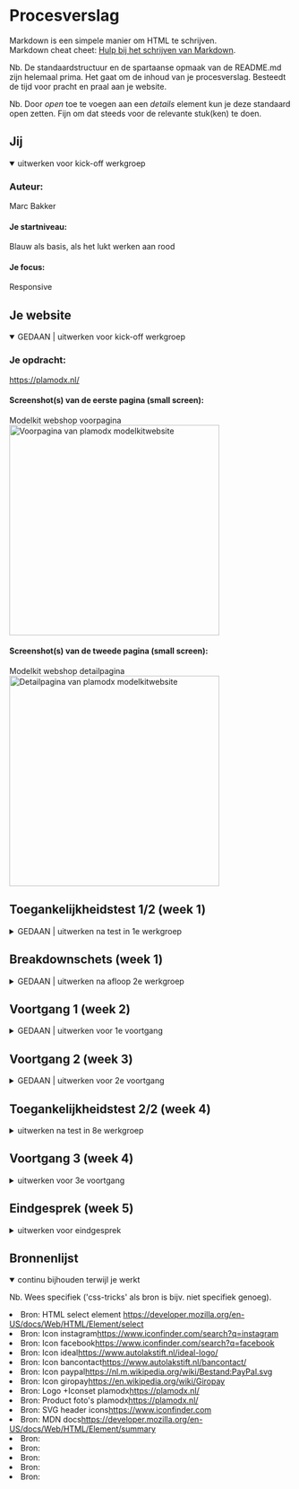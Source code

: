 # Procesverslag
Markdown is een simpele manier om HTML te schrijven.  
Markdown cheat cheet: [Hulp bij het schrijven van Markdown](https://github.com/adam-p/markdown-here/wiki/Markdown-Cheatsheet).

Nb. De standaardstructuur en de spartaanse opmaak van de README.md zijn helemaal prima. Het gaat om de inhoud van je procesverslag. Besteedt de tijd voor pracht en praal aan je website.

Nb. Door *open* toe te voegen aan een *details* element kun je deze standaard open zetten. Fijn om dat steeds voor de relevante stuk(ken) te doen.





## Jij

<details open>
  <summary>uitwerken voor kick-off werkgroep</summary>

  ### Auteur:
  Marc Bakker

  #### Je startniveau:
  Blauw als basis, als het lukt werken aan rood

  #### Je focus:
  Responsive
 
</details>





## Je website

<details open>
  <summary>GEDAAN | uitwerken voor kick-off werkgroep</summary>

  ### Je opdracht:
  https://plamodx.nl/

  #### Screenshot(s) van de eerste pagina (small screen): 
  Modelkit webshop voorpagina  
  <img src="readme-images/plamodx1voorpagina.png" width="375px" alt="Voorpagina van plamodx modelkitwebsite">

  #### Screenshot(s) van de tweede pagina (small screen):
  Modelkit webshop detailpagina
  <img src="readme-images/plamodx2detailpagina.png" width="375px" alt="Detailpagina van plamodx modelkitwebsite">
 
</details>



## Toegankelijkheidstest 1/2 (week 1)

<details>
  <summary>GEDAAN | uitwerken na test in 1e werkgroep</summary>

  ### Bevindingen
  Ik had al verwacht dat deze site wat minder toegankelijk is aangezien het een reletief klein bedrijf is. Maar het viel erg tegen, er was veel te noteren wat niet helemaal werkt voor sommige mensen. Bijvoorbeeld navigeren met tab laat heel veel kleine foutjes zien, zoals: geen styling op focus, en veel herhalende links die hetzelfde doen. Dat is ook irritant voor mensen die een screen reader gebruiken.

  #### Screenreader
  </ul>
    <li>Menu's werken niet, moeten simpler</li>
    <li>Afbeeldingen niet duidelijk beschreven</li>
    <li>Links missen duidelijkheid bijvoorbeeld prijs</li>
    <li>Producten kunnnen beter beschreven worden, zoals textuur, maat, kleur etc.</li>
  <ul>

  #### Muis en Toetsenbord 
  </ul>
    <li>Focus state wordt meestal niet vormgegeven, geen eens basis outlines</li>
    <li>Je hebt geen optie voor skip to content</li>
    <li>Dropdown menu's hebben geen tab optie</li>
  <ul>

  #### Motoriek (shocks, elastiekjes)
  </ul>
    <li>Met shocks kan je met muis (bijna) prima besturen, typen is niet te doen</li>
    <li>Met shocks kan je beter de website zo veel mogelijk muis accesible</li>
    <li>Elastiek met computer gaat het nog wel</li>
    <li>Met elastiek zijn de touchscreen koop buttons te klein</li>
  <ul>

  #### Visueel (brillen, contrast, kleurenblind, dark/light). 
  </ul>
    <li>Geen dark mode</li>
    <li>Blur vision, kleine knopjes die groen, blauw zijn met witte tekst zijn niet te zien</li>
    <li>Zwart wit is prima, kleuren deficienties zijn ook prima</li>
  <ul>


</details>



## Breakdownschets (week 1)

<details>
  <summary>GEDAAN | uitwerken na afloop 2e werkgroep</summary>

  ### de hele pagina: 
  <img src="readme-images/breakdown1.png" width="375px" alt="breakdown van de hele pagina, kort ge-edit">

  ### dynamisch deel (bijv menu): 
  <img src="readme-images/breakdown2.png" width="375px" alt="breakdown van een het menu. Deze heeft meerdere bladzijden als het ware.">

  ### wellicht nog een dynamisch deel (bijv filter): 
  <img src="readme-images/breakdown3.png" width="375px" alt="breakdown van een product. Deze bestaat uit vooral tekst en afbeeldingen. Maar een subtiele navigatie bar sit er boven.">

</details>





## Voortgang 1 (week 2)

<details>
  <summary>GEDAAN | uitwerken voor 1e voortgang</summary>

  ### Stand van zaken
  Voor een groot gedeelte gaat het HTMl gedeelte wel goed, alleen heb ik nog wat vraagtekens over dropdown menu's en andere kleine features die de echte site heeft. Maar beide pagina's qua HTML zijn af genoeg om CSS er aan toe te voegen.

  Wat betreft de CSS, ik heb daar al een beginnetje aan gemaakt. Een deel van de header is af. Alleen zit daar een dropdown in die ik niet weet hoe die werkt maar dat komt waarschijnlijk aan bod wanneer we de JAVASCRIPT les hebben. Ander vraag ik dat volgende week. De footer is wel af, voor mobile. Ook heb ik al gespeeld met media querys. Dat is dan op 320px breed en al het andere is een andere stijl. Tot nu toe verranderd er alleen wat sections met grid.

  Ik wil nog eens grondig door alle opdrachten, of op zijn minst de opdrachten waar ik iets van wil gebruiken in mijn eigen opdracht. Ik heb ze wel al gedaan, maar ik begrijp het nog niet helemaal. De opdrachten duren heel lang voor mij. Ik hoop er sneel doorheen te gaan nu ik er les over heb gehad.


  ### Agenda voor meeting
  samen met je groepje opstellen

  | student 1 MARC     | student 2 ROBIN         | student 3 AYA   | student 4 MATS       |
  | ---            | ---                | ---          | ---              |
  | HTML en CSS kort laten zien voor feedback, geen directe vragen  | Kun je grid, flexbox en position door elkaar gebruiken? Of kan het ook anders? | Eigen website: hoe zijn hier de h'tjes verdeeld (h1, h2, etc.)? | "een plan opstellen ivm huiswerk" |
  | ... | Is mijn HTML goed uitgewerkt? Of wat mist er nog of kan beter? | ... | ... |
  | ...            | ...                | ...          | ...              |

  Algemeen, gehele groep
  - Hoe werkt een hamburger menu
  - Feedback voor onze github, vullen we het goed in?


  ### Verslag van meeting
  hier na afloop snel de uitkomsten van de meeting vastleggen


  Feedbaack voor mij
  - Een nav heeft geen section, article etc nodig.
  - Section en artice moet andersom, check even de syntax nog even.
  - Gebruik alleen > als het echt nodig is. De CSS kan korter, dat maakt het meer overzichtelijk.
  - Plaats iets meer plaatjes, dat geeft het prototype wat meer overzicht. Je hoeft niet alle plaatjes te hebben.
  - Zet kopjes onder de foto's.

  Handige feedback die de rest van het groepje heeft gekregen
  - Metadata, Data dat iets over de content zegt: Datum, Publicatie, Art, Design etc. 
  - Je kan tags verwijderen in website inspector om te debuggen.
  - Je kan weglaten wat je wilt in je opdracht, daag jezelf uit met de opdracht, doe dingen die je nog niet weet.
  - Met visually hidden class kan je tags onzichtbaar maken, bijvoorbeeld een H1.


</details>





## Voortgang 2 (week 3)

<details>
  <summary>GEDAAN | uitwerken voor 2e voortgang</summary>

  ### Stand van zaken
  Deze week heb ik minder berijkt dan ik wilde. Dus tot nu toe heb ik nauwelijks de css af van de 1e pagina. Wel heb ik alle opdrachten tenminste geprobeerd.


  ### Agenda voor meeting
  samen met je groepje opstellen

  | student 1 Marc     | student 2 Robin         | student 3 Aya    | student 4 Mats       |
  | ---            | ---                | ---          | ---              |
  | Ik wil alleen maar mijn code effe snel laten zien. Geen specifieke vragen  | Ik wil ook mijn code laten zien en checken of het haalbaar is om responsive & animaties te doen             | Je kan de content veranderen zoals bijvoorbeeld een hamburgermenu img naar een kruisje door 'content: url()' in je css te zetten. Alleen hoe doe je dat als je geen url hebt maar een svg afbeelding?    | en dan ik dat    |
  | en dat ook nog | dit als er tijd is | nog een punt | dit wil ik zeker |
  | ...            | ...                | ...          | ...              |

  ### Verslag van meeting
  hier na afloop snel de uitkomsten van de meeting vastleggen

  Feedback voor mij
  - Gebruik de summary en details tag voor dropdown menu's.
  - Je kan twee plaatjes over elkaar zetten om met een hoover de afbeelding te verranderen.
  - Aria label helpt met het defininieren van tags die niet goed vertolkt worden met de screenreader.
  - Check de syntax van :focus-within, je kan er leuke dingen mee doen.

</details>





## Toegankelijkheidstest 2/2 (week 4)

<details>
  <summary>uitwerken na test in 8e werkgroep</summary>

  ### Bevindingen
  Lijst met je bevindingen die in de test naar voren kwamen (geef ook aan wat er verbeterd is):

  ### SCREENREADER
  </ul>
    <li>De buttons, links en images zijn beter beschreven met door de toegevoegde alt tekst.</li>
    <li>De menu links worden meteen gelezen, maar dit is het enigste punt om naar deze categoriën te gaan.</li>
    <li>De knop wordt twee keer verteld, zie afbeelding.</li>
    <li>Language staat in de HTML op NL, dat kan helpen met de screenreader.</li>
  <ul>

  ### MUIS & TOETSENBORD
  </ul>
    <li>Er zijn nog geen states zoals hoover ,active , focus kan het navigeren sterk verduidelijken.</li>
    <li>Er is ook nog niet veel variatie in interactive tags, zoals forms, maar de buttons en links werken wel.</li>
  <ul>

  ### SLECHTE MOTORIEK
  </ul>
    <li>De a's zijn net iets te klein. De icoon buttons zijn net op het randje qua formaat.</li>
  <ul>

  ### VISUELE BEPERKINGEN
  </ul>
    <li>Periphal field loss, prima te doen.</li>
    <li>Color #0779p (geel beeld), Genoeg kleur contrast om verschil te kunnen zien.</li>
    <li>Low contrast, de grijze letters van de huisstijl zijn onleesbaar.</li>
  <ul>

  ### CONCETRATIE PROBLEMEN
  </ul>
    <li>Erg moeilijk om de footer te navigeren, misschien helpen iconen die de onderwerpen visueel</li>
    <li>Maar ik vindt het moeilijk om iets te verzinnen dat dit verhelpt. </li>
  <ul>

  </ul>
    <li></li>
    <li></li>
    <li></li>
    <li></li>
  <ul>

  #### Screenreader
  Hier korte omschrijving (met indien nodig afbeeldingen)
  De echte site had een menu dat niet ge read werd, afbeeldingen werden niet duidelijk beschreven, en links missen duidelijke beschrijvingen. Dat heb ik met mijn 

  Hier een omschrijving van hoe het opgelost kan worden (met indien nodig afbeeldingen)


  #### Muis en Toetsenbord 
  Hier korte omschrijving (met indien nodig afbeeldingen)

  Hier een omschrijving van hoe het opgelost kan worden (met indien nodig afbeeldingen)


  #### Motoriek (shocks, elastiekjes)
  Hier korte omschrijving (met indien nodig afbeeldingen)

  Hier een omschrijving van hoe het opgelost kan worden (met indien nodig afbeeldingen)


  #### Visueel (brillen, contrast, kleurenblind, dark/light). 
  Hier korte omschrijving (met indien nodig afbeeldingen)

  Hier een omschrijving van hoe het opgelost kan worden (met indien nodig afbeeldingen)

</details>





## Voortgang 3 (week 4)

<details>
  <summary>uitwerken voor 3e voortgang</summary>

  ### Stand van zaken
  hier dit ging goed & dit was lastig (neem ook screenshots op van delen van je website en code)


  ### Agenda voor meeting
  samen met je groepje opstellen

  | MARC student 1      | AYA student 2          | ROBIN student 3    | MATSstudent 4        |
  | Snel door mijn code website heen kijken.           | ---                | 1. mag ik een class gebruiken om een h1 visually hidden te maken          | even mijn code bekijken              |
  | Vragen of mijn website voldoende variatie heeft.'  | en dit             | en ik dit    | 2. responsiveness op mijn 2e pagina werkt niet helemaal   | En vragen of het gebruik van div’s correct is
  | Mag ik var gebruiken als container rondom tags die wel syntax hebben.| dit als er tijd is | nog een punt | dit wil ik zeker |
  | ...            | ...                | 3. is er genoeg variatie voor het service deel of moet ik nog meer toevoegen
4. waarom ik maar op 1 button kan klikken en de andere buttons dan niet werken terwijl ze hetzelfde doen          | ...              |


  ### Verslag van meeting
  hier na afloop snel de uitkomsten van de meeting vastleggen

  - punt 1
  - punt 2
  - nog een punt
  - ...

</details>





## Eindgesprek (week 5)

<details>
  <summary>uitwerken voor eindgesprek</summary>

  ### Je uitkomst - karakteristiek screenshots:
  <img src="readme-images/dummy-plaatje.jpg" width="375px" alt="uitomst opdracht 1">


  ### Dit ging goed/Heb ik geleerd: 
  Korte omschrijving met plaatjes

  <img src="readme-images/dummy-plaatje.jpg" width="375px" alt="top">


  ### Dit was lastig/Is niet gelukt:
  Korte omschrijving met plaatjes

  <img src="readme-images/dummy-plaatje.jpg" width="375px" alt="bummer">
</details>





## Bronnenlijst

<details open>
  <summary>continu bijhouden terwijl je werkt</summary>

  Nb. Wees specifiek ('css-tricks' als bron is bijv. niet specifiek genoeg).

</ol>
  <li>Bron: HTML select element <a href="https://developer.mozilla.org/en-US/docs/Web/HTML/Element/select">https://developer.mozilla.org/en-US/docs/Web/HTML/Element/select</a></li>
  <li>Bron: Icon instagram<a href="https://www.iconfinder.com/search?q=instagram">https://www.iconfinder.com/search?q=instagram</a></li>
  <li>Bron: Icon facebook<a href="https://www.iconfinder.com/search?q=facebook">https://www.iconfinder.com/search?q=facebook</a></li>
  <li>Bron: Icon ideal<a href="https://www.autolakstift.nl/ideal-logo/">https://www.autolakstift.nl/ideal-logo/</a></li>
  <li>Bron: Icon bancontact<a href="https://www.autolakstift.nl/bancontact/">https://www.autolakstift.nl/bancontact/</a></li>
  <li>Bron: Icon paypal<a href="https://nl.m.wikipedia.org/wiki/Bestand:PayPal.svg">https://nl.m.wikipedia.org/wiki/Bestand:PayPal.svg</a></li>
  <li>Bron: Icon giropay<a href="https://en.wikipedia.org/wiki/Giropay">https://en.wikipedia.org/wiki/Giropay</a></li>
  <li>Bron: Logo +Iconset plamodx<a href="https://plamodx.nl/">https://plamodx.nl/</a></li>
  <li>Bron: Product foto's plamodx<a href="https://plamodx.nl/">https://plamodx.nl/</a></li>
  <li>Bron: SVG header icons<a href="https://www.iconfinder.com/search?q=profile">https://www.iconfinder.com</a></li>
  <li>Bron: MDN docs<a href="https://developer.mozilla.org/en-US/docs/Web/HTML/Element/summary">https://developer.mozilla.org/en-US/docs/Web/HTML/Element/summary</a></li>
  <li>Bron: <a href=""></a></li>
  <li>Bron: <a href=""></a></li>
  <li>Bron: <a href=""></a></li>
  <li>Bron: <a href=""></a></li>
  <li>Bron: <a href=""></a></li>
  



<ol>

</details>